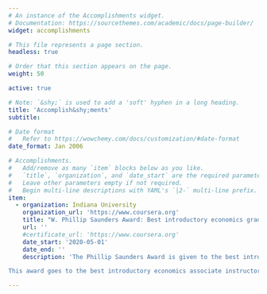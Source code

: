 ```yaml
---
# An instance of the Accomplishments widget.
# Documentation: https://sourcethemes.com/academic/docs/page-builder/
widget: accomplishments

# This file represents a page section.
headless: true

# Order that this section appears on the page.
weight: 50

active: true

# Note: `&shy;` is used to add a 'soft' hyphen in a long heading.
title: 'Accomplish&shy;ments'
subtitle:

# Date format
#   Refer to https://wowchemy.com/docs/customization/#date-format
date_format: Jan 2006

# Accomplishments.
#   Add/remove as many `item` blocks below as you like.
#   `title`, `organization`, and `date_start` are the required parameters.
#   Leave other parameters empty if not required.
#   Begin multi-line descriptions with YAML's `|2-` multi-line prefix.
item:
  - organization: Indiana University 
    organization_url: 'https://www.coursera.org'
    title: "W. Phillip Saunders Award: Best introductory economics graduate instructor"
    url: ''
    #certificate_url: 'https://www.coursera.org'
    date_start: '2020-05-01'
    date_end: ''
    description: 'The Phillip Saunders Award is given to the best introductory economics associate instructor in the department. It is named in honor of Professor Saunders who served as the faculty coordinator of our large, multi-section introductory courses from 1971 to 1998, except for the four years he served as department chair.

This award goes to the best introductory economics associate instructor in the department.  In addition to the strong performance their students have demonstrated on departmental finals, their students routinely comment on the strength of their teaching abilities and the valuable experiences they have had in their classroom.'

---
```

